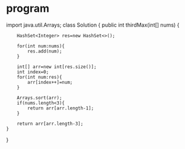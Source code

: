 # program 
import java.util.Arrays;
class Solution {
    public int thirdMax(int[] nums) {
        
        HashSet<Integer> res=new HashSet<>();
       
        for(int num:nums){
            res.add(num);
        }

        int[] arr=new int[res.size()];
        int index=0;
        for(int num:res){
            arr[index++]=num;
        }

        Arrays.sort(arr);
        if(nums.length<3){
            return arr[arr.length-1];
        }

        return arr[arr.length-3];
    }
}